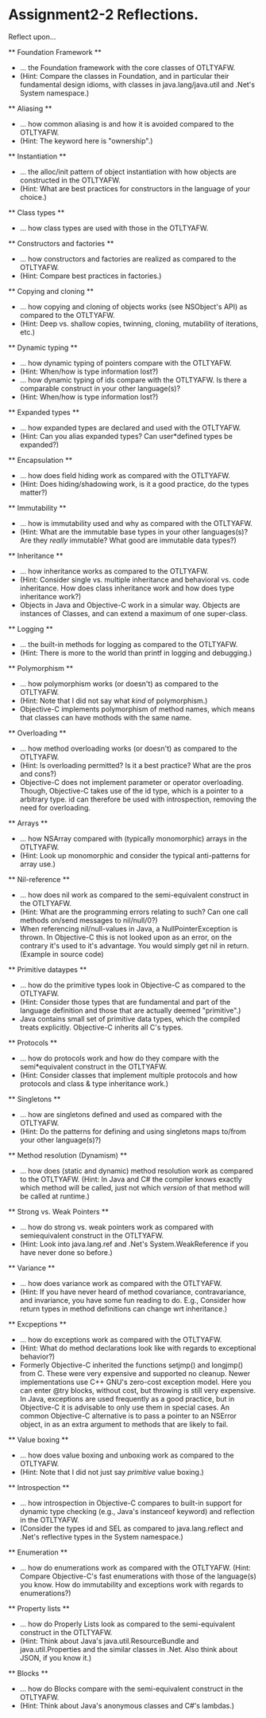 Assignment2-2 Reflections.
==========================

Reflect upon...

** Foundation Framework **
 * ... the Foundation framework with the core classes of OTLTYAFW.
 * (Hint: Compare the classes in Foundation, and in particular their fundamental design idioms, with classes in java.lang/java.util and .Net's System namespace.)


** Aliasing **
 * ... how common aliasing is and how it is avoided compared to the
   OTLTYAFW.
 * (Hint: The keyword here is "ownership".)

** Instantiation **
 * ... the alloc/init pattern of object instantiation with how objects
   are constructed in the OTLTYAFW.
 * (Hint: What are best practices
   for constructors in the language of your choice.)

** Class types **
 * ... how class types are used with those in the OTLTYAFW.

** Constructors and factories **
 * ... how constructors and factories are realized as compared to the
   OTLTYAFW.
 * (Hint: Compare best practices in factories.)

** Copying and cloning **
 * ... how copying and cloning of objects works (see NSObject's API)
   as compared to the OTLTYAFW.
 * (Hint: Deep vs. shallow copies,
   twinning, cloning, mutability of iterations, etc.)

** Dynamic typing **
 * ... how dynamic typing of pointers compare with the OTLTYAFW.
 * (Hint: When/how is type information lost?)
 * ... how dynamic typing of ids compare with the OTLTYAFW.  Is there
   a comparable construct in your other language(s)?
 * (Hint: When/how is type information lost?)

** Expanded types **
 * ... how expanded types are declared and used with the OTLTYAFW.
 * (Hint: Can you alias expanded types?  Can user*defined types be
   expanded?)

** Encapsulation **
 * ... how does field hiding work as compared with the OTLTYAFW.
 * (Hint: Does hiding/shadowing work, is it a good practice, do the
   types matter?)

** Immutability **
 * ... how is immutability used and why as compared with the
   OTLTYAFW.
 * (Hint: What are the immutable base types in your other
   languages(s)?  Are they *really* immutable?  What good are
   immutable data types?)

** Inheritance **
 * ... how inheritance works as compared to the OTLTYAFW.
 * (Hint: Consider single vs. multiple inheritance and behavioral vs. code
   inheritance.  How does class inheritance work and how does type
   inheritance work?)
 * Objects in Java and Objective-C work in a simular way. Objects are
   instances of Classes, and can extend a maximum of one super-class.

** Logging **
 * ... the built-in methods for logging as compared to the OTLTYAFW.
 * (Hint: There is more to the world than printf in logging and
   debugging.)

** Polymorphism **
 * ... how polymorphism works (or doesn't) as compared to the
   OTLTYAFW.
 * (Hint: Note that I did not say what *kind* of
   polymorphism.)
 * Objective-C implements polymorphism of method names, which means
   that classes can have mothods with the same name.

** Overloading **
 * ... how method overloading works (or doesn't) as compared to the
   OTLTYAFW.
 * (Hint: Is overloading permitted? Is it a best practice? What are
   the pros and cons?)
 * Objective-C does not implement parameter or operator overloading.
   Though, Objective-C takes use of the id type, which is a pointer to
   a arbitrary type. id can therefore be used with introspection,
   removing the need for overloading.

** Arrays **
 * ... how NSArray compared with (typically monomorphic) arrays in the
   OTLTYAFW.
 * (Hint: Look up monomorphic and consider the typical
   anti-patterns for array use.)

** Nil-reference **
 * ... how does nil work as compared to the semi-equivalent construct
   in the OTLTYAFW.
 * (Hint: What are the programming errors relating
   to such?  Can one call methods on/send messages to nil/null/0?)
 * When referencing nil/null-values in Java, a NullPointerException is
   thrown. In Objective-C this is not looked upon as an error, on the
   contrary it's used to it's advantage. You would simply get nil in
   return. (Example in source code)

** Primitive dataypes **
 * ... how do the primitive types look in Objective-C as compared to
   the OTLTYAFW.
 * (Hint: Consider those types that are fundamental and part of the
   language definition and those that are actually deemed
   "primitive".)
 * Java contains small set of primitive data types, which the compiled
   treats explicitly. Objective-C inherits all C's types.

** Protocols **
 * ... how do protocols work and how do they compare with the
   semi*equivalent construct in the OTLTYAFW.
 * (Hint: Consider classes that implement multiple protocols and how
   protocols and class & type inheritance work.)

** Singletons **
 * ... how are singletons defined and used as compared with the
   OTLTYAFW.
 * (Hint: Do the patterns for defining and using singletons maps
   to/from your other language(s)?)

** Method resolution (Dynamism) **
 * ... how does (static and dynamic) method resolution work as
   compared to the OTLTYAFW.  (Hint: In Java and C# the compiler knows
   exactly which method will be called, just not which *version* of
   that method will be called at runtime.)

** Strong vs. Weak Pointers **
 * ... how do strong vs. weak pointers work as compared with
   semiequivalent construct in the OTLTYAFW.
 * (Hint: Look into java.lang.ref and .Net's System.WeakReference if you have never
   done so before.)

** Variance **
 * ... how does variance work as compared with the OTLTYAFW.
 * (Hint: If you have never heard of method covariance, contravariance, and
   invariance, you have some fun reading to do.  E.g., Consider how return
   types in method definitions can change wrt inheritance.)

** Excpeptions **
 * ... how do exceptions work as compared with the OTLTYAFW.
 * (Hint: What do method declarations look like with regards to exceptional
   behavior?)
 * Formerly Objective-C inherited the functions setjmp() and longjmp()
   from C. These were very expensive and supported no cleanup. Newer
   implementations use C++ GNU's zero-cost exception model. Here you
   can enter @try blocks, without cost, but throwing is still very
   expensive.
   In Java, exceptions are used frequently as a good practice, but in
   Objective-C it is advisable to only use them in special cases.
   An common Objective-C alternative is to pass a pointer to an
   NSError object, in as an extra argument to methods that are likely
   to fail.

** Value boxing **
 * ... how does value boxing and unboxing work as compared to the
   OTLTYAFW.
 * (Hint: Note that I did not just say *primitive* value boxing.)

** Introspection **
 * ... how introspection in Objective-C compares to built-in support
   for dynamic type checking (e.g., Java's instanceof keyword) and
   reflection in the OTLTYAFW.
 * (Consider the types id and SEL as compared to java.lang.reflect and
   .Net's reflective types in the System namespace.)

** Enumeration **
 * ... how do enumerations work as compared with the OTLTYAFW.  (Hint:
   Compare Objective-C's fast enumerations with those of the
   language(s) you know.  How do immutability and exceptions work with
   regards to enumerations?)

** Property lists **
 * ... how do Properly Lists look as compared to the semi-equivalent
   construct in the OTLTYAFW.
 * (Hint: Think about Java's java.util.ResourceBundle and
   java.util.Properties and the similar classes in .Net.  Also think
   about JSON, if you know it.)

** Blocks **
 * ... how do Blocks compare with the semi-equivalent
   construct in the OTLTYAFW.
 * (Hint: Think about Java's anonymous classes and C#'s lambdas.)
